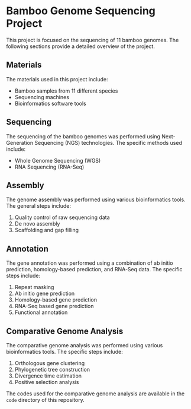# Bamboo Genome Sequencing Project

This project is focused on the sequencing of 11 bamboo genomes. The following sections provide a detailed overview of the project.

## Materials

The materials used in this project include:

- Bamboo samples from 11 different species
- Sequencing machines
- Bioinformatics software tools

## Sequencing

The sequencing of the bamboo genomes was performed using Next-Generation Sequencing (NGS) technologies. The specific methods used include:

- Whole Genome Sequencing (WGS)
- RNA Sequencing (RNA-Seq)

## Assembly

The genome assembly was performed using various bioinformatics tools. The general steps include:

1. Quality control of raw sequencing data
2. De novo assembly
3. Scaffolding and gap filling

## Annotation

The gene annotation was performed using a combination of ab initio prediction, homology-based prediction, and RNA-Seq data. The specific steps include:

1. Repeat masking
2. Ab initio gene prediction
3. Homology-based gene prediction
4. RNA-Seq based gene prediction
5. Functional annotation

## Comparative Genome Analysis

The comparative genome analysis was performed using various bioinformatics tools. The specific steps include:

1. Orthologous gene clustering
2. Phylogenetic tree construction
3. Divergence time estimation
4. Positive selection analysis

The codes used for the comparative genome analysis are available in the `code` directory of this repository.
